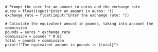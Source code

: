 
    # Prompt the user for an amount in euros and the exchange rate
    euros = float(input("Enter an amount in euros: "))
    exchange_rate = float(input("Enter the exchange rate: "))

    # Calculate the equivalent amount in pounds, taking into account the commission
    pounds = euros * exchange_rate
    commission = pounds * 0.02
    total = pounds + commission
    print(f"The equivalent amount in pounds is {total}")
